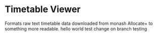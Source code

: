 # Timetable Viewer
Formats raw text timetable data downloaded from monash Allocate+ to something more readable.
hello world
test change on branch testing